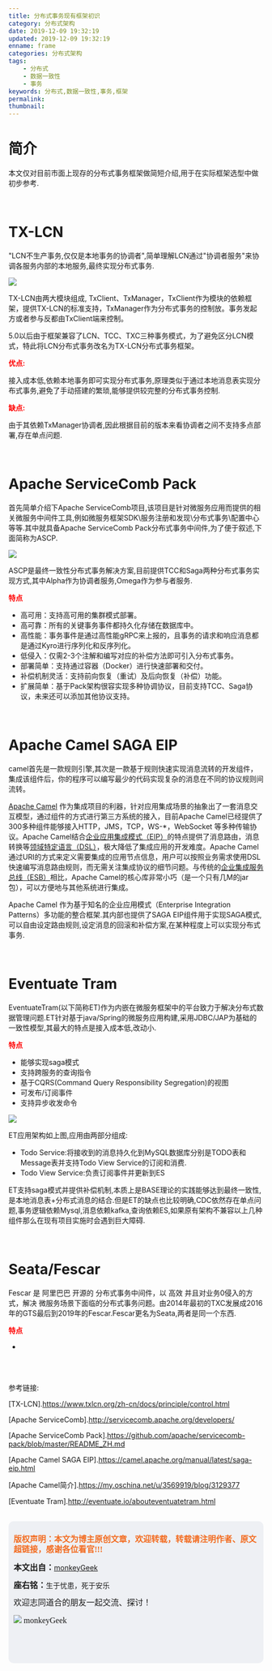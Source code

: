 ```yaml
---
title: 分布式事务现有框架初识
category: 分布式架构
date: 2019-12-09 19:32:19
updated: 2019-12-09 19:32:19
enname: frame
categories: 分布式架构
tags:
	- 分布式
	- 数据一致性
	- 事务
keywords: 分布式,数据一致性,事务,框架
permalink:
thumbnail:
---
```


# 简介

本文仅对目前市面上现存的分布式事务框架做简短介绍,用于在实际框架选型中做初步参考.

<!--more-->

</br>

# TX-LCN

"LCN不生产事务,仅仅是本地事务的协调者",简单理解LCN通过"协调者服务"来协调各服务内部的本地服务,最终实现分布式事务.

![](../../../../image/txlcn.png)

TX-LCN由两大模块组成, TxClient、TxManager，TxClient作为模块的依赖框架，提供TX-LCN的标准支持，TxManager作为分布式事务的控制放。事务发起方或者参与反都由TxClient端来控制。

5.0以后由于框架兼容了LCN、TCC、TXC三种事务模式，为了避免区分LCN模式，特此将LCN分布式事务改名为TX-LCN分布式事务框架。

<span style="color:red;">**优点:**</span>

接入成本低,依赖本地事务即可实现分布式事务,原理类似于通过本地消息表实现分布式事务,避免了手动搭建的繁琐,能够提供较完整的分布式事务控制.

<span style="color:red;">**缺点:**</span>

由于其依赖TxManager协调者,因此根据目前的版本来看协调者之间不支持多点部署,存在单点问题.

</br>

# Apache ServiceComb Pack

首先简单介绍下Apache ServiceComb项目,该项目是针对微服务应用而提供的相关微服务中间件工具,例如微服务框架SDK\服务注册和发现\分布式事务\配置中心等等.其中就具备Apache ServiceComb Pack分布式事务中间件,为了便于叙述,下面简称为ASCP.

![](../../../../image/pack.png)

ASCP是最终一致性分布式事务解决方案,目前提供TCC和Saga两种分布式事务实现方式,其中Alpha作为协调者服务,Omega作为参与者服务.

<span style="color:red;">**特点**</span>

- 高可用：支持高可用的集群模式部署。
- 高可靠：所有的关键事务事件都持久化存储在数据库中。
- 高性能：事务事件是通过高性能gRPC来上报的，且事务的请求和响应消息都是通过Kyro进行序列化和反序列化。
- 低侵入：仅需2-3个注解和编写对应的补偿方法即可引入分布式事务。
- 部署简单：支持通过容器（Docker）进行快速部署和交付。
- 补偿机制灵活：支持前向恢复（重试）及后向恢复（补偿）功能。
- 扩展简单：基于Pack架构很容实现多种协调协议，目前支持TCC、Saga协议，未来还可以添加其他协议支持。

</br>

# Apache Camel SAGA EIP

camel首先是一款规则引擎,其次是一款基于规则快速实现消息流转的开发组件，集成该组件后，你的程序可以编写最少的代码实现复杂的消息在不同的协议规则间流转。

[Apache Camel](http://camel.apache.org/) 作为集成项目的利器，针对应用集成场景的抽象出了一套消息交互模型，通过组件的方式进行第三方系统的接入，目前Apache Camel已经提供了300多种组件能够接入HTTP，JMS，TCP，WS-*，WebSocket 等多种传输协议。Apache Camel结合[企业应用集成模式（EIP）](http://www.eaipatterns.com/toc.html)的特点提供了消息路由，消息转换等[领域特定语言（DSL）](https://en.wikipedia.org/wiki/Domain-specific_language)，极大降低了集成应用的开发难度。Apache Camel通过URI的方式来定义需要集成的应用节点信息，用户可以按照业务需求使用DSL快速编写消息路由规则，而无需关注集成协议的细节问题。与传统的[企业集成服务总线（ESB）](https://en.wikipedia.org/wiki/Enterprise_service_bus)相比，Apache Camel的核心库非常小巧（是一个只有几M的jar包），可以方便地与其他系统进行集成。

Apache Camel 作为基于知名的企业应用模式（Enterprise Integration Patterns）多功能的整合框架.其内部也提供了SAGA EIP组件用于实现SAGA模式,可以自由设定路由规则,设定消息的回滚和补偿方案,在某种程度上可以实现分布式事务.

</br>

# Eventuate Tram

EventuateTram(以下简称ET)作为内嵌在微服务框架中的平台致力于解决分布式数据管理问题.ET针对基于java/Spring的微服务应用构建,采用JDBC/JAP为基础的一致性模型,其最大的特点是接入成本低,改动小.

<span style="color:red;">**特点**</span>

- 能够实现saga模式
- 支持跨服务的查询指令
- 基于CQRS(Command Query Responsibility Segregation)的视图
- 可发布/订阅事件
- 支持异步收发命令



![](../../../../image/eventuateTram.png)

ET应用架构如上图,应用由两部分组成:

- Todo Service:将接收到的消息持久化到MySQL数据库分别是TODO表和Message表并支持Todo View Service的订阅和消费.
- Todo View Service:负责订阅事件并更新到ES



ET支持saga模式并提供补偿机制,本质上是BASE理论的实践能够达到最终一致性,是本地消息表+分布式消息的结合.但是ET的缺点也比较明确,CDC依然存在单点问题,事务逻辑依赖Mysql,消息依赖kafka,查询依赖ES,如果原有架构不兼容以上几种组件那么在现有项目实施时会遇到巨大障碍.

</br>

# Seata/Fescar

Fescar 是 阿里巴巴 开源的 分布式事务中间件，以 高效 并且对业务0侵入的方式，解决 微服务场景下面临的分布式事务问题。由2014年最初的TXC发展成2016年的GTS最后到2019年的Fescar.Fescar更名为Seata,两者是同一个东西.

<span style="color:red;">**特点**</span>

- 



</br>

</br>

参考链接:

[TX-LCN].https://www.txlcn.org/zh-cn/docs/principle/control.html

[Apache ServiceComb].http://servicecomb.apache.org/developers/

[Apache ServiceComb Pack].https://github.com/apache/servicecomb-pack/blob/master/README_ZH.md

[Apache Camel SAGA EIP].https://camel.apache.org/manual/latest/saga-eip.html

[Apache Camel简介].https://my.oschina.net/u/3569919/blog/3129377

[Eventuate Tram].http://eventuate.io/abouteventuatetram.html

</br>

<script>
var _hmt = _hmt || [];
(function() {
  var hm = document.createElement("script");
  hm.src = "https://hm.baidu.com/hm.js?2f798e6b269c8a40f12bef25d7f1876d";
  var s = document.getElementsByTagName("script")[0]; 
  s.parentNode.insertBefore(hm, s);
})();
</script>

<div style="height:260px; background-color:rgb(238,240,244); padding:10px;border-radius:10px;">
    <p style="color:#f36c21;font:bold 16px/20px 'kaiTi';">
      版权声明：本文为博主原创文章，欢迎转载，转载请注明作者、原文超链接，感谢各位看官!!!
    </p>
    <p>
      <span style="font:bold 16px/20px 'kaiTi';">本文出自：</span><a href="https://monkeyGeek369.github.io">monkeyGeek</a> 
    </p>
    <p>
      <span style="font:bold 16px/20px 'kaiTi';">座右铭：</span><span>生于忧患，死于安乐</span> 
    </p>
    <p>
      <span style="font:16px/20px 'kaiTi';">欢迎志同道合的朋友一起交流、探讨！</span> 
    </p>
    <img style="height:auto; width:auto;flot:left;" src="../../../../image/monkey64.png" /><span style="font:16px/20px 'kaiTi';flot:left;">   monkeyGeek</span>


